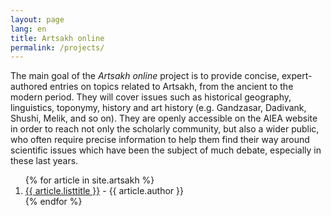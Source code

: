 ```yaml
---
layout: page
lang: en
title: Artsakh online
permalink: /projects/
---
```


The main goal of the *Artsakh online* project is to provide concise, expert-authored entries on topics related to Artsakh, from the ancient to the modern period. They will cover issues such as historical geography, linguistics, toponymy, history and art history (e.g. Gandzasar, Dadivank, Shushi, Melik, and so on).  They are openly accessible on the AIEA website in order to reach not only the scholarly community, but also a wider public, who often require precise information to help them find their way around scientific issues which have been the subject of much debate, especially in these last years.

<ol>
{% for article in site.artsakh %}
  <li>
    <a href="{{ article.url }}">{{ article.listtitle }}</a> - {{ article.author }}
  </li>
{% endfor %}
</ol>
